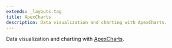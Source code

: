 ```yaml
---
extends: _layouts.tag
title: ApexCharts
description: Data visualization and charting with ApexCharts.
---
```


Data visualization and charting with [ApexCharts](apexcharts.com/).
